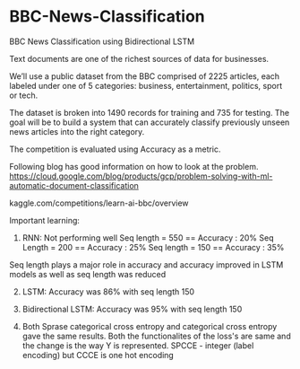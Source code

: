 # BBC-News-Classification
BBC News Classification using Bidirectional LSTM

Text documents are one of the richest sources of data for businesses.

We’ll use a public dataset from the BBC comprised of 2225 articles, each labeled under one of 5 categories: business, entertainment, politics, sport or tech.

The dataset is broken into 1490 records for training and 735 for testing. The goal will be to build a system that can accurately classify previously unseen news articles into the right category.

The competition is evaluated using Accuracy as a metric.

Following blog has good information on how to look at the problem. https://cloud.google.com/blog/products/gcp/problem-solving-with-ml-automatic-document-classification

kaggle.com/competitions/learn-ai-bbc/overview

Important learning:

1) RNN: Not performing well
Seq length = 550 == Accuracy : 20%
Seq Length = 200 == Accuracy : 25%
Seq length = 150 == Accuracy : 35%

Seq length plays a major role in accuracy and accuracy improved in LSTM models as well as seq length was reduced

2) LSTM: Accuracy was 86% with seq length 150

3) Bidirectional LSTM: Accuracy was 95% with seq length 150

4) Both Sprase categorical cross entropy and categorical cross entropy gave the same results. Both the functionalites of the loss's are same and the change is the way Y is represented. SPCCE - integer (label encoding) but CCCE is one hot encoding
